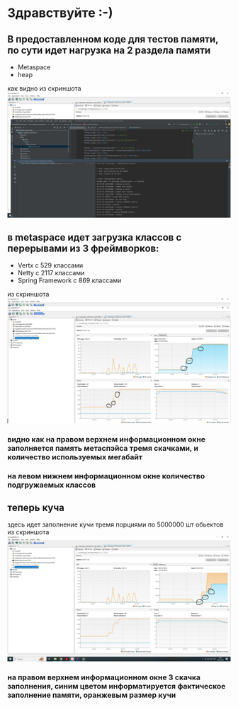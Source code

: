 # Здравствуйте :-)

## В предоставленном коде для тестов памяти, по сути идет нагрузка на 2 раздела памяти  

- Metaspace  
- heap  
  
  
как видно из скриншота
![](images/код.jpg)  
  
  
## в metaspace идет загрузка классов с перерывами из 3 фреймворков:
+ Vertx c 529 классами
+ Netty с 2117 классами
+ Spring Framework с 869 классами
  
из скриншота  
![](images/метаспэйс.jpg)  

### видно как на правом верхнем информационном окне заполняется память метаспэйса тремя скачками, и количество используемых мегабайт
### на левом нижнем информационном окне количество подгружаемых классов


## теперь куча   
здесь идет заполнение кучи тремя порциями по 5000000 шт обьектов  
из скриншота   
![](images/Куча.jpg)    

### на правом верхнем информационном окне 3 скачка заполнения, синим цветом информатируется фактическое заполнение памяти, оранжевым размер кучи
